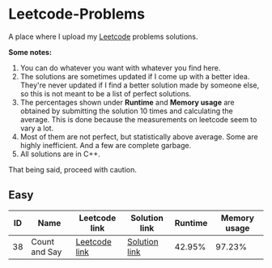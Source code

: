 # Leetcode-Problems
A place where I upload my [Leetcode](www.leetcode.com) problems solutions.

**Some notes:**
1. You can do whatever you want with whatever you find here.
2. The solutions are sometimes updated if I come up with a better idea. They're never updated if I find a better solution made by someone else, so this is not meant to be a list of perfect solutions.
3. The percentages shown under **Runtime** and **Memory usage** are obtained by submitting the solution 10 times and calculating the average. This is done because the measurements on leetcode seem to vary a lot.
4. Most of them are not perfect, but statistically above average. Some are highly inefficient. And a few are complete garbage.
5. All solutions are in C++.

That being said, proceed with caution.
##
## Easy
|ID|Name|Leetcode link|Solution link|Runtime|Memory usage|
|--|--|--|--|--|--|
|38|Count and Say|[Leetcode link](https://leetcode.com/problems/count-and-say/)| [Solution link](https://github.com/nullptr002/Leetcode-Problems/blob/master/Leetcode%20Problems/Easy/38.%20Count%20and%20Say.cpp)| 42.95%| 97.23%|
